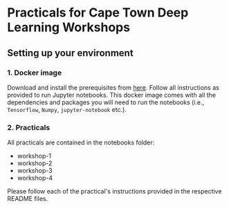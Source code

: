 # Practicals for Cape Town Deep Learning Workshops

## Setting up your environment

### 1. Docker image

Download and install the prerequisites from [here](https://github.com/LeonMVanDyk/deep-learning-course). Follow all instructions as provided to run Jupyter notebooks. This docker image comes with all the dependencies and packages you will need to run the notebooks (i.e., ```Tensorflow```, ```Numpy```, ```jupyter-notebook``` etc.).

### 2. Practicals

All practicals are contained in the notebooks folder:

* workshop-1
* workshop-2
* workshop-3
* workshop-4

Please follow each of the practical's instructions provided in the respective README files.
